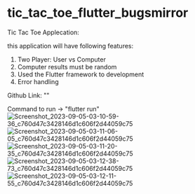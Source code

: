 # tic_tac_toe_flutter_bugsmirror

Tic Tac Toe Applecation:

this application will have following features:
1. Two Player: User vs Computer
2. Computer results must be random
3. Used the Flutter framework to development
4. Error handling

Github Link: ""

Command to run -> "flutter run"
![Screenshot_2023-09-05-03-10-59-36_c760d47c3428146d1c606f2d44059c75](https://github.com/vinay10082/tic_tac_toe_flutter_bugsmirror/assets/77240888/338df70e-96c4-411d-af4c-b433d6cbd79d)
![Screenshot_2023-09-05-03-11-06-05_c760d47c3428146d1c606f2d44059c75](https://github.com/vinay10082/tic_tac_toe_flutter_bugsmirror/assets/77240888/aaf43ccb-417c-487a-8617-d25ad6789091)
![Screenshot_2023-09-05-03-11-20-35_c760d47c3428146d1c606f2d44059c75](https://github.com/vinay10082/tic_tac_toe_flutter_bugsmirror/assets/77240888/f93e2d8c-4cdd-4ce7-a463-c826ad6ad613)
![Screenshot_2023-09-05-03-12-38-73_c760d47c3428146d1c606f2d44059c75](https://github.com/vinay10082/tic_tac_toe_flutter_bugsmirror/assets/77240888/98c95ff5-0905-437d-9f62-7cfefd0f86a5)
![Screenshot_2023-09-05-03-12-11-55_c760d47c3428146d1c606f2d44059c75](https://github.com/vinay10082/tic_tac_toe_flutter_bugsmirror/assets/77240888/314c87d2-d93a-4491-aaf3-97e5c6944fde)
